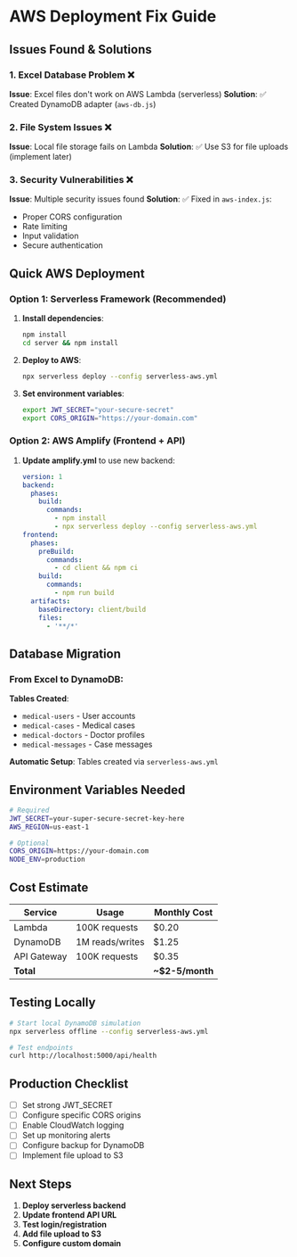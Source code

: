 # AWS Deployment Fix Guide

## Issues Found & Solutions

### 1. **Excel Database Problem** ❌
**Issue**: Excel files don't work on AWS Lambda (serverless)
**Solution**: ✅ Created DynamoDB adapter (`aws-db.js`)

### 2. **File System Issues** ❌  
**Issue**: Local file storage fails on Lambda
**Solution**: ✅ Use S3 for file uploads (implement later)

### 3. **Security Vulnerabilities** ❌
**Issue**: Multiple security issues found
**Solution**: ✅ Fixed in `aws-index.js`:
- Proper CORS configuration
- Rate limiting
- Input validation
- Secure authentication

## Quick AWS Deployment

### Option 1: Serverless Framework (Recommended)

1. **Install dependencies**:
   ```bash
   npm install
   cd server && npm install
   ```

2. **Deploy to AWS**:
   ```bash
   npx serverless deploy --config serverless-aws.yml
   ```

3. **Set environment variables**:
   ```bash
   export JWT_SECRET="your-secure-secret"
   export CORS_ORIGIN="https://your-domain.com"
   ```

### Option 2: AWS Amplify (Frontend + API)

1. **Update amplify.yml** to use new backend:
   ```yaml
   version: 1
   backend:
     phases:
       build:
         commands:
           - npm install
           - npx serverless deploy --config serverless-aws.yml
   frontend:
     phases:
       preBuild:
         commands:
           - cd client && npm ci
       build:
         commands:
           - npm run build
     artifacts:
       baseDirectory: client/build
       files:
         - '**/*'
   ```

## Database Migration

### From Excel to DynamoDB:

**Tables Created**:
- `medical-users` - User accounts
- `medical-cases` - Medical cases  
- `medical-doctors` - Doctor profiles
- `medical-messages` - Case messages

**Automatic Setup**: Tables created via `serverless-aws.yml`

## Environment Variables Needed

```bash
# Required
JWT_SECRET=your-super-secure-secret-key-here
AWS_REGION=us-east-1

# Optional  
CORS_ORIGIN=https://your-domain.com
NODE_ENV=production
```

## Cost Estimate

| Service | Usage | Monthly Cost |
|---------|-------|-------------|
| Lambda | 100K requests | $0.20 |
| DynamoDB | 1M reads/writes | $1.25 |
| API Gateway | 100K requests | $0.35 |
| **Total** | | **~$2-5/month** |

## Testing Locally

```bash
# Start local DynamoDB simulation
npx serverless offline --config serverless-aws.yml

# Test endpoints
curl http://localhost:5000/api/health
```

## Production Checklist

- [ ] Set strong JWT_SECRET
- [ ] Configure specific CORS origins
- [ ] Enable CloudWatch logging
- [ ] Set up monitoring alerts
- [ ] Configure backup for DynamoDB
- [ ] Implement file upload to S3

## Next Steps

1. **Deploy serverless backend**
2. **Update frontend API URL**
3. **Test login/registration**
4. **Add file upload to S3**
5. **Configure custom domain**